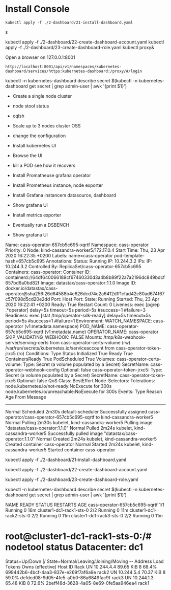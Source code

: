 # Install Console

```
kubectl apply -f ./2-dashboard/21-install-dashboard.yaml
```
s

kubectl apply -f ./2-dashboard/22-create-dashboard-account.yaml
kubectl apply -f ./2-dashboard/23-create-dashboard-role.yaml
kubectl proxy&

Open a browser on 127.0.0.1:8001
```
http://localhost:8001/api/v1/namespaces/kubernetes-dashboard/services/https:kubernetes-dashboard:/proxy/#/login
```

kubectl -n kubernetes-dashboard describe secret $(kubectl -n kubernetes-dashboard get secret | grep admin-user | awk '{print $1}')

- Create a single node cluster 
- node stool status 
- cqlsh
- Scale up to  3 nodes cluster OSS
- change the configuration


- Install kubernetes UI
- Browse the UI
- kill a POD see how it recovers
- Install Promatheuse grafana operator
- Install Prometheus instance, node exporter
- Install Grafana instancem datasource, dashboard
- Show grafana UI
- Install metrics exporter

- Eventually run a DSBENCH
- Show grafana UI



Name:         cass-operator-657cb5c695-xqrtf
Namespace:    cass-operator
Priority:     0
Node:         kind-cassandra-worker5/172.17.0.4
Start Time:   Thu, 23 Apr 2020 16:22:35 +0200
Labels:       name=cass-operator
              pod-template-hash=657cb5c695
Annotations:  <none>
Status:       Running
IP:           10.244.3.2
IPs:
  IP:           10.244.3.2
Controlled By:  ReplicaSet/cass-operator-657cb5c695
Containers:
  cass-operator:
    Container ID:   containerd://64df640066189cf67460330d3a4b8b89f22a7a2196dc849bdcf657bd6a0bd82f
    Image:          datastax/cass-operator:1.1.0
    Image ID:       docker.io/datastax/cass-operator@sha256:26d64588b4e626dcd74c2a6412dff1cfad42c80ad674f67c57f098d5cd20e2dd
    Port:           <none>
    Host Port:      <none>
    State:          Running
      Started:      Thu, 23 Apr 2020 16:22:41 +0200
    Ready:          True
    Restart Count:  0
    Liveness:       exec [pgrep .*operator] delay=5s timeout=5s period=5s #success=1 #failure=3
    Readiness:      exec [stat /tmp/operator-sdk-ready] delay=5s timeout=5s period=5s #success=1 #failure=1
    Environment:
      WATCH_NAMESPACE:          cass-operator (v1:metadata.namespace)
      POD_NAME:                 cass-operator-657cb5c695-xqrtf (v1:metadata.name)
      OPERATOR_NAME:            cass-operator
      SKIP_VALIDATING_WEBHOOK:  FALSE
    Mounts:
      /tmp/k8s-webhook-server/serving-certs from cass-operator-certs-volume (rw)
      /var/run/secrets/kubernetes.io/serviceaccount from cass-operator-token-jrxc5 (ro)
Conditions:
  Type              Status
  Initialized       True 
  Ready             True 
  ContainersReady   True 
  PodScheduled      True 
Volumes:
  cass-operator-certs-volume:
    Type:        Secret (a volume populated by a Secret)
    SecretName:  cass-operator-webhook-config
    Optional:    false
  cass-operator-token-jrxc5:
    Type:        Secret (a volume populated by a Secret)
    SecretName:  cass-operator-token-jrxc5
    Optional:    false
QoS Class:       BestEffort
Node-Selectors:  <none>
Tolerations:     node.kubernetes.io/not-ready:NoExecute for 300s
                 node.kubernetes.io/unreachable:NoExecute for 300s
Events:
  Type    Reason     Age    From                             Message
  ----    ------     ----   ----                             -------
  Normal  Scheduled  2m30s  default-scheduler                Successfully assigned cass-operator/cass-operator-657cb5c695-xqrtf to kind-cassandra-worker5
  Normal  Pulling    2m30s  kubelet, kind-cassandra-worker5  Pulling image "datastax/cass-operator:1.1.0"
  Normal  Pulled     2m24s  kubelet, kind-cassandra-worker5  Successfully pulled image "datastax/cass-operator:1.1.0"
  Normal  Created    2m24s  kubelet, kind-cassandra-worker5  Created container cass-operator
  Normal  Started    2m24s  kubelet, kind-cassandra-worker5  Started container cass-operator




kubectl apply -f ./2-dashboard/21-install-dashboard.yaml

kubectl apply -f ./2-dashboard/22-create-dashboard-account.yaml

kubectl apply -f ./2-dashboard/23-create-dashboard-role.yaml

kubectl -n kubernetes-dashboard describe secret $(kubectl -n kubernetes-dashboard get secret | grep admin-user | awk '{print $1}’)



NAME                             READY   STATUS    RESTARTS   AGE
cass-operator-657cb5c695-xqrtf   1/1     Running   0          16m
cluster1-dc1-rack1-sts-0         2/2     Running   0          11m
cluster1-dc1-rack2-sts-0         2/2     Running   0          11m
cluster1-dc1-rack3-sts-0         2/2     Running   0          11m



root@cluster1-dc1-rack1-sts-0:/# nodetool status
Datacenter: dc1
===============
Status=Up/Down
|/ State=Normal/Leaving/Joining/Moving
--  Address     Load       Tokens       Owns (effective)  Host ID                               Rack
UN  10.244.4.4  89.65 KiB  8            68.4%             699442b6-4bcf-4aa3-837e-e269f7af6a9e  rack2
UN  10.244.5.4  70.37 KiB  8            59.0%             defdcd08-9d05-4fe5-a0b0-86a6849fac9f  rack3
UN  10.244.1.3  65.48 KiB  8            72.6%             2beff48d-3628-4a05-8e69-0fe5aa946ea4  rack1





